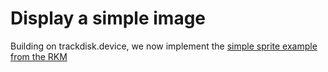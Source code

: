 Display a simple image
======================

Building on trackdisk.device, we now implement the [simple sprite example from the RKM](http://amigadev.elowar.com/read/ADCD_2.1/Hardware_Manual_guide/node02D2.html)
